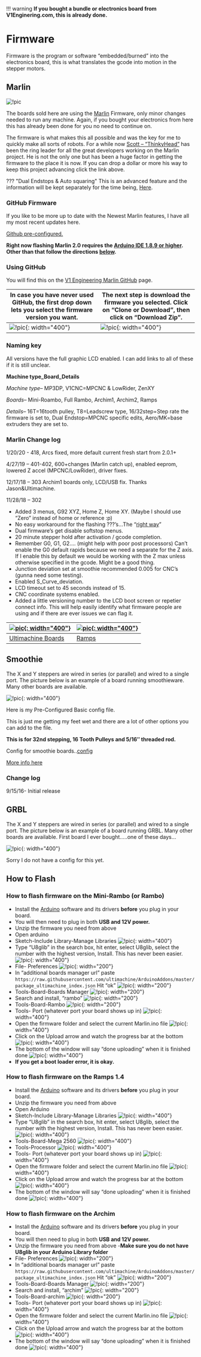 !!! warning
    **If you bought a bundle or electronics board from V1Enginering.com, this is already done.**

# Firmware
Firmware is the program or software “embedded/burned” into the electronics board, this is what
translates the gcode into motion in the stepper motors.

## Marlin

![!pic](https://www.v1engineering.com/wp-content/uploads/2015/05/Marlin-Logo-GitHub.png)

The boards sold here are using the [Marlin](https://github.com/MarlinFirmware/Marlin) Firmware, only
minor changes needed to run any machine. Again, if you bought your electronics from here this has
already been done for you no need to continue on.

The firmware is what makes this all possible and was the key for me to quickly make all sorts of
robots. For a while now [Scott – “ThinkyHead”](https://www.patreon.com/thinkyhead/posts) has been the ring leader for all the great developers
working on the Marlin project. He is not the only one but has been a huge factor in getting the
firmware to the place it is now. If you can drop a dollar or more his way to keep this project
advancing click the link above.

??? "Dual Endstops & Auto squaring"
    This is an advanced feature and the information will be kept separately for the time being,
    [Here](../electronics/dual-endstops).

### GitHub Firmware

If you like to be more up to date with the Newest Marlin features, I have all my most recent updates here.

[Github pre-configured.](https://github.com/Allted/Marlin/tree/CHOOSE_VERSION)

**Right now flashing Marlin 2.0 requires the [Arduino IDE 1.8.9 or
higher](https://www.arduino.cc/en/Main/Software). Other than that follow the
directions [below](#how-to-flash).**

### Using GitHub

You will find this on the [V1 Engineering Marlin GitHub](https://github.com/Allted/Marlin) page. 

| In case you have never used GitHub, the first drop down lets you select the firmware version you want. | The next step is download the firmware you selected. Click on “Clone or Download”, then click on “Download Zip”. |
|--------------------------------------------------------------------------------------------------------|------------------------------------------------------------------------------------------------------------------|
| ![!pic](https://www.v1engineering.com/wp-content/uploads/2017/11/select-github.jpg){: width="400"}     | ![!pic](https://www.v1engineering.com/wp-content/uploads/2017/11/download-github.jpg){: width="400"}             |

### Naming key

All versions have the full graphic LCD enabled. I can add links to all of these if it is still unclear.

**Machine type_Board_Details**

_Machine type_– MP3DP, V1CNC=MPCNC & LowRider, ZenXY

_Boards_– Mini-Roambo, Full Rambo, Archim1, Archim2, Ramps

_Details_– 16T=16tooth pulley, T8=Leadscrew type, 16/32step=Step rate the firmware is set to, Dual Endstop=MPCNC specific edits, Aero/MK=base extruders they are set to.

### Marlin Change log

1/20/20 - 418, Arcs fixed, more default current fresh start from 2.0.1+

4/27/19 – 401-402, 600+changes (Marlin catch up), enabled eeprom, lowered Z accel (MPCNC/LowRider), driver fixes.

12/17/18 – 303 Archim1 boards only, LCD/USB fix. Thanks Jason&Ultimachine.

11/28/18 – 302

- Added 3 menus, G92 XYZ, Home Z, Home XY. (Maybe I should use “Zero” instead of home or reference :p)
- No easy workaround for the flashing ???’s…The “[right way](https://github.com/MarlinFirmware/Marlin/issues/7342)”
- Dual firmware’s get disable softstop menus.
- 20 minute stepper hold after activation / gcode completion.
- Remember G0, G1, G2…. (might help with poor post processors) Can’t enable the G0 default rapids because we need a separate for the Z axis. If I enable this by default we would be working with the Z max unless otherwise specified in the gcode. Might be a good thing.
- Junction deviation set at smoothie recommended 0.005 for CNC’s (gunna need some testing).
- Enabled S_Curve_deviation.
- LCD timeout set to 45 seconds instead of 15.
- CNC coordinate systems enabled.
- Added a little versioning number to the LCD boot screen or repetier connect info. This will help easily identify what firmware people are using and if there are ever issues we can flag it.

| [![pic](https://www.v1engineering.com/wp-content/uploads/2017/04/IMG_20170411_181548-1080x702.jpg){: width="400"}](../electronics/ultimachine.md) | [![pic](https://www.v1engineering.com/wp-content/uploads/2015/04/IMG_20150418_093541-1080x810.jpg){: width="400"}](../electronics/ramps.md) |
|---------------------------------------------------------------------------------------------------------------------------------------------------|---------------------------------------------------------------------------------------------------------------------------------------------|
|  [Ultimachine Boards](../electronics/ultimachine.md)                                                                                              | [Ramps](../electronics/ramps.md)                                                                                                            |

## Smoothie

The X and Y steppers are wired in series (or parallel) and wired to a single port. The picture below
is an example of a board running smoothieware. Many other boards are available.

![!pic](https://www.v1engineering.com/wp-content/uploads/2016/12/IMG_20170405_184727.jpg){: width="400"}

Here is my Pre-Configured Basic config file.

This is just me getting my feet wet and there are a lot of other options you can add to the file.

**This is for 32nd stepping, 16 Tooth Pulleys and  5/16″ threaded rod.**

Config for smoothie boards..[config](https://www.v1engineering.com/wp-content/uploads/2016/09/config.zip)

[More info here](https://www.v1engineering.com/forum/topic/sbase-smoothieware/)

### Change log

9/15/16- Initial release

## GRBL

The X and Y steppers are wired in series (or parallel) and wired to a single port. The picture below
is an example of a board running GRBL. Many other boards are available. First board I ever
bought…..one of these days…

![!pic](https://www.v1engineering.com/wp-content/uploads/2016/12/IMG_20170405_185038.jpg){: width="400"}

Sorry I do not have a config for this yet.

## How to Flash

### How to flash firmware on the Mini-Rambo (or Rambo)

- Install the [Arduino](https://www.arduino.cc/en/Main/Software) software and its drivers **before** you plug in your board.
- You will then need to plug in both **USB and 12V power.**
- Unzip the firmware you need from above
- Open arduino
- Sketch-Include Library-Manage Libraries
![!pic](https://www.v1engineering.com/wp-content/uploads/2016/12/u81.png){: width="400"}
- Type “U8glib” in the search box, hit enter, select U8glib, select the number with the highest
    version, Install. This has never been easier.
![!pic](https://www.v1engineering.com/wp-content/uploads/2016/12/u82.png){: width="400"}
- File- Preferences
![!pic](https://www.v1engineering.com/wp-content/uploads/2016/12/ram1.png){: width="200"}
- In “additional boards manager url” paste
    `https://raw.githubusercontent.com/ultimachine/ArduinoAddons/master/package_ultimachine_index.json`
    Hit “ok”
![!pic](https://www.v1engineering.com/wp-content/uploads/2016/12/ram2.png){: width="200"}
- Tools-Board-Boards Manager
![!pic](https://www.v1engineering.com/wp-content/uploads/2016/12/ram3.png){: width="200"}
- Search and install, “rambo”
![!pic](https://www.v1engineering.com/wp-content/uploads/2016/12/ram4.png){: width="200"}
- Tools-Board-Rambo
![!pic](https://www.v1engineering.com/wp-content/uploads/2016/12/ram5.png){: width="200"}
- Tools- Port (whatever port your board shows up in)
![!pic](https://www.v1engineering.com/wp-content/uploads/2015/12/port.png){: width="400"}
- Open the firmware folder and select the current Marlin.ino file
![!pic](https://www.v1engineering.com/wp-content/uploads/2018/11/Marlin19.jpg){: width="400"}
- Click on the Upload arrow and watch the progress bar at the bottom
![!pic](https://www.v1engineering.com/wp-content/uploads/2015/12/upload.png){: width="400"}
- The bottom of the window will say “done uploading” when it is finished done
![!pic](https://www.v1engineering.com/wp-content/uploads/2015/12/done-e1487436522248.png){: width="400"}
- **If you get a boot loader error, it is okay.**

### How to flash firmware on the Ramps 1.4

- Install the [Arduino](https://www.arduino.cc/en/Main/Software) software and its drivers **before** you plug in your board.
- Unzip the firmware you need from above
- Open Arduino
- Sketch-Include Library-Manage Libraries
![!pic](https://www.v1engineering.com/wp-content/uploads/2016/12/u81.png){: width="400"}
- Type “U8glib” in the search box, hit enter, select U8glib, select the number with the highest
    version, Install. This has never been easier.
![!pic](https://www.v1engineering.com/wp-content/uploads/2016/12/u82.png){: width="400"}
- Tools-Board-Mega 2560
![!pic](https://www.v1engineering.com/wp-content/uploads/2015/12/board.png){: width="400"}
- Tools-Processor
![!pic](https://www.v1engineering.com/wp-content/uploads/2015/12/proc.png){: width="400"}
- Tools- Port (whatever port your board shows up in)
![!pic](https://www.v1engineering.com/wp-content/uploads/2015/12/port.png){: width="400"}
- Open the firmware folder and select the current Marlin.ino file
![!pic](https://www.v1engineering.com/wp-content/uploads/2018/11/Marlin19.jpg){: width="400"}
- Click on the Upload arrow and watch the progress bar at the bottom
![!pic](https://www.v1engineering.com/wp-content/uploads/2015/12/upload.png){: width="400"}
- The bottom of the window will say “done uploading” when it is finished done
![!pic](https://www.v1engineering.com/wp-content/uploads/2015/12/done-e1487436522248.png){: width="400"}

### How to flash firmware on the Archim

- Install the [Arduino](https://www.arduino.cc/en/Main/Software) software and its drivers **before** you plug in your board.
- You will then need to plug in both **USB and 12V power.**
- Unzip the firmware you need from above
-**Make sure you do not have U8glib in your Arduino Library folder**
- File- Preferences
![!pic](https://www.v1engineering.com/wp-content/uploads/2016/12/ram1.png){: width="200"}
- In “additional boards manager url” paste
    `https://raw.githubusercontent.com/ultimachine/ArduinoAddons/master/package_ultimachine_index.json`
    Hit “ok”
![!pic](https://www.v1engineering.com/wp-content/uploads/2016/12/ram2.png){: width="200"}
- Tools-Board-Boards Manager
![!pic](https://www.v1engineering.com/wp-content/uploads/2016/12/ram3.png){: width="200"}
- Search and install, “archim”
![!pic](https://www.v1engineering.com/wp-content/uploads/2016/12/ram4.png){: width="200"}
- Tools-Board-archim
![!pic](https://www.v1engineering.com/wp-content/uploads/2016/12/ram5.png){: width="200"}
- Tools- Port (whatever port your board shows up in)
![!pic](https://www.v1engineering.com/wp-content/uploads/2015/12/port.png){: width="400"}
- Open the firmware folder and select the current Marlin.ino file
![!pic](https://www.v1engineering.com/wp-content/uploads/2018/11/Marlin19.jpg){: width="400"}
- Click on the Upload arrow and watch the progress bar at the bottom
![!pic](https://www.v1engineering.com/wp-content/uploads/2015/12/upload.png){: width="400"}
- The bottom of the window will say “done uploading” when it is finished done
![!pic](https://www.v1engineering.com/wp-content/uploads/2015/12/done-e1487436522248.png){: width="400"}



